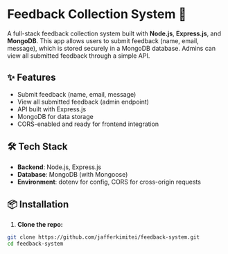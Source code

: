 # Feedback Collection System 📝

A full-stack feedback collection system built with **Node.js**, **Express.js**, and **MongoDB**. This app allows users to submit feedback (name, email, message), which is stored securely in a MongoDB database. Admins can view all submitted feedback through a simple API.

## ✨ Features

- Submit feedback (name, email, message)
- View all submitted feedback (admin endpoint)
- API built with Express.js
- MongoDB for data storage
- CORS-enabled and ready for frontend integration

## 🛠 Tech Stack

- **Backend**: Node.js, Express.js
- **Database**: MongoDB (with Mongoose)
- **Environment**: dotenv for config, CORS for cross-origin requests

## 📦 Installation

1. **Clone the repo:**

```bash
git clone https://github.com/jafferkimitei/feedback-system.git
cd feedback-system
